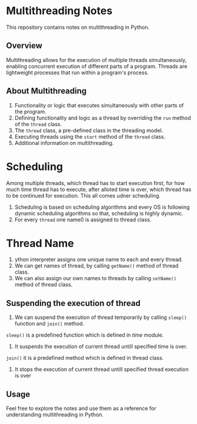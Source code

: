 # Multithreading Notes

This repository contains notes on multithreading in Python.

## Overview

Multithreading allows for the execution of multiple threads simultaneously, enabling concurrent execution of different parts of a program. Threads are lightweight processes that run within a program's process.

## About Multithreading

1. Functionality or logic that executes simultaneously with other parts of the program.
2. Defining functionality and logic as a thread by overriding the `run` method of the `thread` class.
3. The `thread` class, a pre-defined class in the threading model.
4. Executing threads using the `start` method of the `thread` class.
5. Additional information on multithreading.


# Scheduling

Among multiple threads, which thread has to start execution first, for how much time thread has to execute, after alloted time is over, which thread has to be continued for execution. This all comes udner scheduling.

1. Scheduling is based on scheduling algorithms and every OS is following dynamic scheduling algorithms so that, scheduling is highly dynamic.
2. For every `thread` one name0 is assigned to thread class.

# Thread Name

1. ython interpreter assigns one unique name to each and every thread.
2. We can get names of thread, by calling `getName()` method of thread class.
3. We can also assign our own names to threads by calling `setName()` method of thread class.

## Suspending the execution of thread
1. We can suspend the execution of thread temporarily by calling `sleep()` function and `join()` method.

`sleep()` is a predefined function which is defined in *time* module.
1. It suspends the execution of current thread untill specified time is over.

`join()` it is a predefined method which is defined in thread class.
1. It stops the execution of current thread untill specified thread execution is over

## Usage

Feel free to explore the notes and use them as a reference for understanding multithreading in Python.